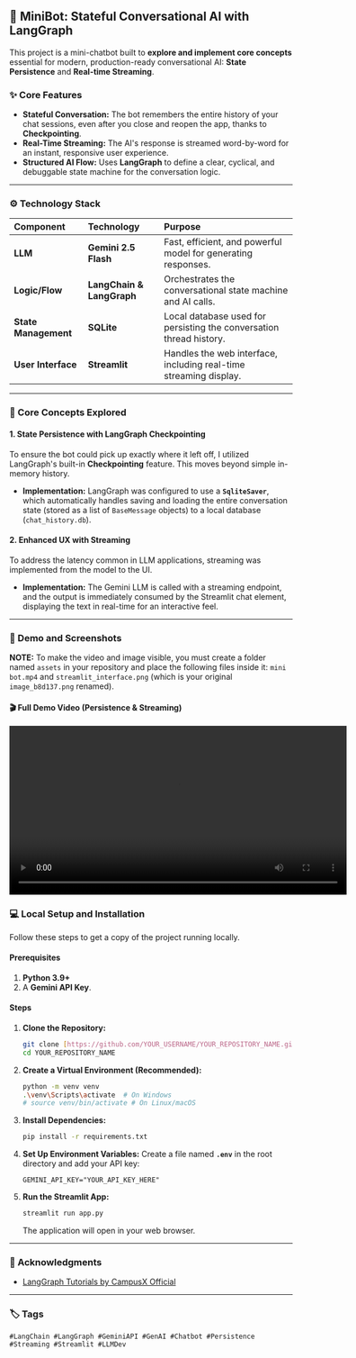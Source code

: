 ## 🤖 MiniBot: Stateful Conversational AI with LangGraph

This project is a mini-chatbot built to **explore and implement core concepts** essential for modern, production-ready conversational AI: **State Persistence** and **Real-time Streaming**.

### ✨ Core Features

* **Stateful Conversation:** The bot remembers the entire history of your chat sessions, even after you close and reopen the app, thanks to **Checkpointing**.
* **Real-Time Streaming:** The AI's response is streamed word-by-word for an instant, responsive user experience.
* **Structured AI Flow:** Uses **LangGraph** to define a clear, cyclical, and debuggable state machine for the conversation logic.

***

### ⚙️ Technology Stack

| Component | Technology | Purpose |
| :--- | :--- | :--- |
| **LLM** | **Gemini 2.5 Flash** | Fast, efficient, and powerful model for generating responses. |
| **Logic/Flow** | **LangChain & LangGraph** | Orchestrates the conversational state machine and AI calls. |
| **State Management** | **SQLite** | Local database used for persisting the conversation thread history. |
| **User Interface** | **Streamlit** | Handles the web interface, including real-time streaming display. |

***

### 🧠 Core Concepts Explored

#### 1. State Persistence with LangGraph Checkpointing
To ensure the bot could pick up exactly where it left off, I utilized LangGraph's built-in **Checkpointing** feature. This moves beyond simple in-memory history.

* **Implementation:** LangGraph was configured to use a **`SqliteSaver`**, which automatically handles saving and loading the entire conversation state (stored as a list of `BaseMessage` objects) to a local database (`chat_history.db`).

#### 2. Enhanced UX with Streaming
To address the latency common in LLM applications, streaming was implemented from the model to the UI.

* **Implementation:** The Gemini LLM is called with a streaming endpoint, and the output is immediately consumed by the Streamlit chat element, displaying the text in real-time for an interactive feel.

***

### 🎥 Demo and Screenshots

**NOTE:** To make the video and image visible, you must create a folder named `assets` in your repository and place the following files inside it: `mini bot.mp4` and `streamlit_interface.png` (which is your original `image_b8d137.png` renamed).

#### 🎬 Full Demo Video (Persistence & Streaming)

<p align="center">
  <video src="mini_bot.mp4" controls width="600"></video>
</p>

### 💻 Local Setup and Installation

Follow these steps to get a copy of the project running locally.

#### Prerequisites

1.  **Python 3.9+**
2.  A **Gemini API Key**.

#### Steps

1.  **Clone the Repository:**
    ```bash
    git clone [https://github.com/YOUR_USERNAME/YOUR_REPOSITORY_NAME.git](https://github.com/YOUR_USERNAME/YOUR_REPOSITORY_NAME.git)
    cd YOUR_REPOSITORY_NAME
    ```

2.  **Create a Virtual Environment (Recommended):**
    ```bash
    python -m venv venv
    .\venv\Scripts\activate  # On Windows
    # source venv/bin/activate # On Linux/macOS
    ```

3.  **Install Dependencies:**
    ```bash
    pip install -r requirements.txt
    ```

4.  **Set Up Environment Variables:**
    Create a file named **`.env`** in the root directory and add your API key:
    ```
    GEMINI_API_KEY="YOUR_API_KEY_HERE"
    ```

5.  **Run the Streamlit App:**
    ```bash
    streamlit run app.py
    ```
    The application will open in your web browser.

***

### 🤝 Acknowledgments

* [LangGraph Tutorials by CampusX Official](https://github.com/campusx-official/langgraph-tutorials)

***

### 🏷️ Tags

`#LangChain #LangGraph #GeminiAPI #GenAI #Chatbot #Persistence #Streaming #Streamlit #LLMDev`
